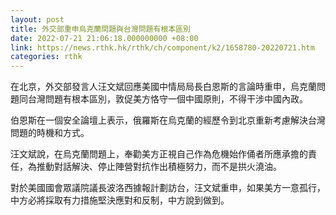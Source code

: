 ```yaml
---
layout: post
title: 外交部重申烏克蘭問題與台灣問題有根本區別
date: 2022-07-21 21:06:18.000000000 +08:00
link: https://news.rthk.hk/rthk/ch/component/k2/1658780-20220721.htm
categories: rthk
---
```


在北京，外交部發言人汪文斌回應美國中情局局長白恩斯的言論時重申，烏克蘭問題同台灣問題有根本區別，敦促美方恪守一個中國原則，不得干涉中國內政。

伯恩斯在一個安全論壇上表示，俄羅斯在烏克蘭的經歷令到北京重新考慮解決台灣問題的時機和方式。

汪文斌說，在烏克蘭問題上，奉勸美方正視自己作為危機始作俑者所應承擔的責任，為推動對話解決、停止陣營對抗作出積極努力，而不是拱火澆油。

對於美國國會眾議院議長波洛西據報計劃訪台，汪文斌重申，如果美方一意孤行，中方必將採取有力措施堅決應對和反制，中方說到做到。
